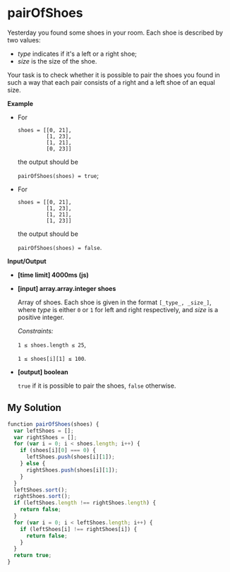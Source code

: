 # pairOfShoes
﻿Yesterday you found some shoes in your room. Each shoe is described by two values:

*   _type_ indicates if it's a left or a right shoe;
*   _size_ is the size of the shoe.

Your task is to check whether it is possible to pair the shoes you found in such a way that each pair consists of a right and a left shoe of an equal size.

**Example**

*   For

    ```
    shoes = [[0, 21], 
             [1, 23], 
             [1, 21], 
             [0, 23]]

    ```

    the output should be

    `pairOfShoes(shoes) = true`;

*   For

    ```
    shoes = [[0, 21], 
             [1, 23], 
             [1, 21], 
             [1, 23]]

    ```

    the output should be

    `pairOfShoes(shoes) = false`.

**Input/Output**

*   **[time limit] 4000ms (js)**

*   **[input] array.array.integer shoes**

    Array of shoes. Each shoe is given in the format `[_type_, _size_]`, where _type_ is either `0` or `1` for left and right respectively, and _size_ is a positive integer.

    _Constraints:_

    `1 ≤ shoes.length ≤ 25`,

    `1 ≤ shoes[i][1] ≤ 100`.

*   **[output] boolean**

    `true` if it is possible to pair the shoes, `false` otherwise.


## My Solution
```javascript
﻿function pairOfShoes(shoes) {
  var leftShoes = [];
  var rightShoes = [];
  for (var i = 0; i < shoes.length; i++) {
    if (shoes[i][0] === 0) {
      leftShoes.push(shoes[i][1]); 
    } else {
      rightShoes.push(shoes[i][1]);
    }
  }
  leftShoes.sort();
  rightShoes.sort();
  if (leftShoes.length !== rightShoes.length) {
    return false;
  }
  for (var i = 0; i < leftShoes.length; i++) {
    if (leftShoes[i] !== rightShoes[i]) {
      return false;
    }
  }
  return true;
}
```
